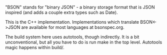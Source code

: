 "BSON" stands for "binary JSON" - a binary storage format that is JSON inspired
(and adds a couple extra types such as Date).

This is the C++ implementation.  Implementations which translate BSON<->JSON
are available for most languages at bsonspec.org.


The build system here uses autotools, though indirectly. It is a bit
unconventional, but all you have to do is run make in the top level. Autotools
magic happens within build/.